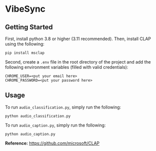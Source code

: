 # VibeSync

## Getting Started

First, install python 3.8 or higher (3.11 recommended). Then, install CLAP using the following:

```shell
pip install msclap
```
Second, create a `.env` file in the root directory of the project and add the following environment variables (filled with valid credentials):
```
CHROME_USER=<put your email here>
CHROME_PASSWORD=<put your password here>
```

## Usage

To run `audio_classification.py`, simply run the following:

```shell
python audio_classification.py
```

To run `audio_caption.py`, simply run the following:

```shell
python audio_caption.py
```

**Reference:** https://github.com/microsoft/CLAP